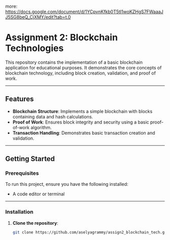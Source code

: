 more: https://docs.google.com/document/d/1YCpvnKfkb0T5tI1woKZHgS7FWaaaJJ5SG8beQ_CjXMY/edit?tab=t.0

# Assignment 2: Blockchain Technologies

This repository contains the implementation of a basic blockchain application for educational purposes. It demonstrates the core concepts of blockchain technology, including block creation, validation, and proof of work.

---

## Features

- **Blockchain Structure**: Implements a simple blockchain with blocks containing data and hash calculations.
- **Proof of Work**: Ensures block integrity and security using a basic proof-of-work algorithm.
- **Transaction Handling**: Demonstrates basic transaction creation and validation.

---

## Getting Started

### Prerequisites
To run this project, ensure you have the following installed:
- A code editor or terminal

---

### Installation

1. **Clone the repository**:
   ```bash
   git clone https://github.com/aselyagrammy/assign2_blockchain_tech.git
